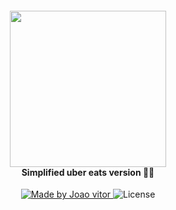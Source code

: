<h4 align="center">
<img src="https://wearesocial-net.s3.amazonaws.com/us/wp-content/uploads/sites/7/2019/05/WAS_NYC_WEB_LOGOSUber-Eats.png" width="250px"/><br>
 <b>Simplified uber eats version</b> 🦸‍♂️
</h4>
<p align="center">
  <a href="https://github.com/joaovitorzv">
    <img alt="Made by Joao vitor" src="https://img.shields.io/github/license/joaovitorzv/UberEats?style=flat-square">
  </a>
  <img alt="License" src="https://img.shields.io/badge/license-MIT-red">
</p>
